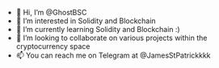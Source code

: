 - 👋 Hi, I’m @GhostBSC
- 👀 I’m interested in Solidity and Blockchain
- 🌱 I’m currently learning Solidity and Blockchain :)
- 💞️ I’m looking to collaborate on various projects within the cryptocurrency space
- 📫 You can reach me on Telegram at @JamesStPatrickkkk

<!---
GhostBSC/GhostBSC is a ✨ special ✨ repository because its `README.md` (this file) appears on your GitHub profile.
You can click the Preview link to take a look at your changes.
--->

